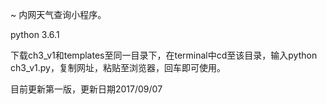 ~ 内网天气查询小程序。

python 3.6.1

下载ch3_v1和templates至同一目录下，在terminal中cd至该目录，输入python ch3_v1.py，复制网址，粘贴至浏览器，回车即可使用。

目前更新第一版，更新日期2017/09/07

